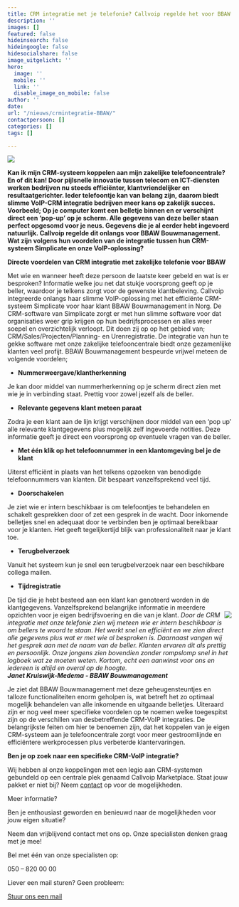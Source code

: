 ```yaml
---
title: CRM integratie met je telefonie? Callvoip regelde het voor BBAW
description: ''
images: []
featured: false
hideinsearch: false
hideingoogle: false
hidesocialshare: false
image_uitgelicht: ''
hero:
  image: ''
  mobile: ''
  link: ''
  disable_image_on_mobile: false
author: ''
date: 
url: "/nieuws/crmintegratie-BBAW/"
contactpersoon: []
categories: []
tags: []

---
```

<img src="https://res.cloudinary.com/callvoip/image/upload/v1618230724/crmoverzicht_geuhmx.png">

**Kan ik mijn CRM-systeem koppelen aan mijn zakelijke telefooncentrale? En of dit kan! Door pijlsnelle innovatie tussen telecom en ICT-diensten werken bedrijven nu steeds efficiënter, klantvriendelijker en resultaatgerichter. Ieder telefoontje kan van belang zijn, daarom biedt slimme VoIP-CRM integratie bedrijven meer kans op zakelijk succes. Voorbeeld; Op je computer komt een belletje binnen en er verschijnt direct een ‘pop-up’ op je scherm. Alle gegevens van deze beller staan perfect opgesomd voor je neus. Gegevens die je al eerder hebt ingevoerd natuurlijk. Callvoip regelde dit onlangs voor BBAW Bouwmanagement. Wat zijn volgens hun voordelen van de integratie tussen hun CRM-systeem Simplicate en onze VoIP-oplossing?**

**Directe voordelen van CRM integratie met zakelijke telefonie voor BBAW**

Met wie en wanneer heeft deze persoon de laatste keer gebeld en wat is er besproken? Informatie welke jou net dat stukje voorsprong geeft op je beller, waardoor je telkens zorgt voor de gewenste klantbeleving. Callvoip integreerde onlangs haar slimme VoIP-oplossing met het efficiënte CRM-systeem Simplicate voor haar klant BBAW Bouwmanagement in Norg. De CRM-software van Simplicate zorgt er met hun slimme software voor dat organisaties weer grip krijgen op hun bedrijfsprocessen en alles weer soepel en overzichtelijk verloopt. Dit doen zij op op het gebied van; CRM/Sales/Projecten/Planning- en Urenregistratie. De integratie van hun te gekke software met onze zakelijke telefooncentrale biedt onze gezamenlijke klanten veel profijt. BBAW Bouwmanagement bespeurde vrijwel meteen de volgende voordelen;

* **Nummerweergave/klantherkenning**

Je kan door middel van nummerherkenning op je scherm direct zien met wie je in verbinding staat. Prettig voor zowel jezelf als de beller.

* **Relevante gegevens klant meteen paraat**

Zodra je een klant aan de lijn krijgt verschijnen door middel van een ‘pop up’ alle relevante klantgegevens plus mogelijk zelf ingevoerde notities. Deze informatie geeft je direct een voorsprong op eventuele vragen van de beller.

* **Met één klik op het telefoonnummer in een klantomgeving bel je de klant**

Uiterst efficiënt in plaats van het telkens opzoeken van benodigde telefoonnummers van klanten. Dit bespaart vanzelfsprekend veel tijd.

* **Doorschakelen**

Je ziet wie er intern beschikbaar is om telefoontjes te behandelen en schakelt gesprekken door of zet een gesprek in de wacht. Door inkomende belletjes snel en adequaat door te verbinden ben je optimaal bereikbaar voor je klanten. Het geeft tegelijkertijd blijk van professionaliteit naar je klant toe.

* **Terugbelverzoek**

Vanuit het systeem kun je snel een terugbelverzoek naar een beschikbare collega mailen.

* **Tijdregistratie**

De tijd die je hebt besteed aan een klant kan genoteerd worden in de klantgegevens. Vanzelfsprekend belangrijke informatie in meerdere opzichten voor je eigen bedrijfsvoering en die van je klant.
<img src="https://res.cloudinary.com/callvoip/image/upload/v1632388774/Janet_Kruiswijk-Medema_BBAW_zdr9fy.jpg" style="float:right">
_Door de CRM integratie met onze telefonie zien wij meteen wie er intern beschikbaar is om bellers te woord te staan. Het werkt snel en efficiënt en we zien direct alle gegevens plus wat er met wie al besproken is. Daarnaast vangen wij het gesprek aan met de naam van de beller. Klanten ervaren dit als prettig en persoonlijk. Onze jongens zien bovendien zonder rompslomp snel in het logboek wat ze moeten weten. Kortom, echt een aanwinst voor ons en iedereen is altijd en overal op de hoogte.  
**Janet Kruiswijk-Medema - BBAW Bouwmanagement**_

Je ziet dat BBAW Bouwmanagement met deze geheugensteuntjes en talloze functionaliteiten enorm geholpen is, wat betreft het zo optimaal mogelijk behandelen van alle inkomende en uitgaande belletjes. Uiteraard zijn er nog veel meer specifieke voordelen op te noemen welke toegespitst zijn op de verschillen van desbetreffende CRM-VoIP integraties. De belangrijkste feiten om hier te benoemen zijn, dat het koppelen van je eigen CRM-systeem aan je telefooncentrale zorgt voor meer gestroomlijnde en efficiëntere werkprocessen plus verbeterde klantervaringen.

**Ben je op zoek naar een specifieke CRM-VoIP integratie?**

Wij hebben al onze koppelingen met een legio aan CRM-systemen gebundeld op een centrale plek genaamd Callvoip Marketplace. Staat jouw pakket er niet bij? Neem [contact](https://www.callvoip.nl/contact/) op voor de mogelijkheden.

Meer informatie?

Ben je enthousiast geworden en benieuwd naar de mogelijkheden voor jouw eigen situatie?

Neem dan vrijblijvend contact met ons op. Onze specialisten denken graag met je mee!

Bel met één van onze specialisten op:

050 – 820 00 00

Liever een mail sturen? Geen probleem:

[Stuur ons een mail](https://www.callvoip.nl/contact/)
